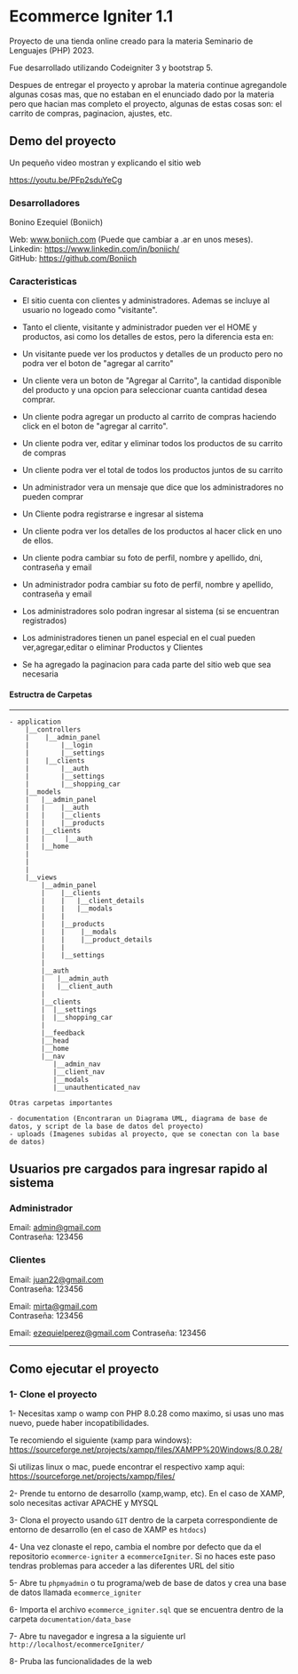 # Ecommerce Igniter 1.1

Proyecto de una tienda online creado para la materia Seminario de Lenguajes (PHP) 2023.

Fue desarrollado utilizando Codeigniter 3 y bootstrap 5.

Despues de entregar el proyecto y aprobar la materia continue agregandole algunas cosas mas, que no estaban en el enunciado dado por la materia pero que hacian mas completo el proyecto, algunas de estas cosas son: el carrito de compras, paginacion, ajustes, etc.

## Demo del proyecto

Un pequeño video mostran y explicando el sitio web

https://youtu.be/PFp2sduYeCg

### Desarrolladores

Bonino Ezequiel (Boniich)

Web: www.boniich.com (Puede que cambiar a .ar en unos meses).  
Linkedin: https://www.linkedin.com/in/boniich/  
GitHub: https://github.com/Boniich

### Caracteristicas

- El sitio cuenta con clientes y administradores. Ademas se incluye al usuario no logeado como "visitante".

- Tanto el cliente, visitante y administrador pueden ver el HOME y productos, asi como los detalles de estos, pero la diferencia esta en:

- Un visitante puede ver los productos y detalles de un producto pero no podra ver el boton de "agregar al carrito"

- Un cliente vera un boton de "Agregar al Carrito", la cantidad disponible del producto y una opcion para seleccionar cuanta cantidad desea comprar.

- Un cliente podra agregar un producto al carrito de compras haciendo click en el boton de "agregar al carrito".

- Un cliente podra ver, editar y eliminar todos los productos de su carrito de compras

- Un cliente podra ver el total de todos los productos juntos de su carrito

- Un administrador vera un mensaje que dice que los administradores no pueden comprar

- Un Cliente podra registrarse e ingresar al sistema
- Un cliente podra ver los detalles de los productos al hacer click en uno de ellos.

- Un cliente podra cambiar su foto de perfil, nombre y apellido, dni, contraseña y email

- Un administrador podra cambiar su foto de perfil, nombre y apellido, contraseña y email

- Los administradores solo podran ingresar al sistema (si se encuentran registrados)
- Los administradores tienen un panel especial en el cual pueden ver,agregar,editar o eliminar Productos y Clientes

- Se ha agregado la paginacion para cada parte del sitio web que sea necesaria

#### Estructra de Carpetas

---

```
- application
    |__controllers
    |    |__admin_panel
    |        |__login
    |        |__settings
    |    |__clients
    |        |__auth
    |        |__settings
    |        |__shopping_car
    |__models
    |   |__admin_panel
    |   |    |__auth
    |   |    |__clients
    |   |    |__products
    |   |__clients
    |   |     |__auth
    |   |__home
    |
    |
    |
    |__views
        |__admin_panel
        |    |__clients
        |    |   |__client_details
        |    |   |__modals
        |    |
        |    |__products
        |    |    |__modals
        |    |    |__product_details
        |    |
        |    |__settings
        |
        |__auth
        |   |__admin_auth
        |   |__client_auth
        |
        |__clients
        |  |__settings
        |  |__shopping_car
        |
        |__feedback
        |__head
        |__home
        |__nav
           |__admin_nav
           |__client_nav
           |__modals
           |__unauthenticated_nav

Otras carpetas importantes

- documentation (Encontraran un Diagrama UML, diagrama de base de datos, y script de la base de datos del proyecto)
- uploads (Imagenes subidas al proyecto, que se conectan con la base de datos)

```

## Usuarios pre cargados para ingresar rapido al sistema

### Administrador

Email: admin@gmail.com  
Contraseña: 123456

### Clientes

Email: juan22@gmail.com  
Contraseña: 123456

Email: mirta@gmail.com  
Contraseña: 123456

Email: ezequielperez@gmail.com
Contraseña: 123456

---

## Como ejecutar el proyecto

### 1- Clone el proyecto

1- Necesitas xamp o wamp con PHP 8.0.28 como maximo, si usas uno mas nuevo, puede haber incopatibilidades.

Te recomiendo el siguiente (xamp para windows): https://sourceforge.net/projects/xampp/files/XAMPP%20Windows/8.0.28/

Si utilizas linux o mac, puede encontrar el respectivo xamp aqui: https://sourceforge.net/projects/xampp/files/

2- Prende tu entorno de desarrollo (xamp,wamp, etc). En el caso de XAMP, solo necesitas activar APACHE y MYSQL

3- Clona el proyecto usando `GIT` dentro de la carpeta correspondiente de entorno de desarrollo (en el caso de XAMP es `htdocs`)

4- Una vez clonaste el repo, cambia el nombre por defecto que da el repositorio `ecommerce-igniter` a `ecommerceIgniter`. Si no haces este paso tendras problemas para acceder a las diferentes URL del sitio

5- Abre tu `phpmyadmin` o tu programa/web de base de datos y crea una base de datos llamada `ecommerce_igniter`

6- Importa el archivo `ecommerce_igniter.sql` que se encuentra dentro de la carpeta `documentation/data_base`

7- Abre tu navegador e ingresa a la siguiente url `http://localhost/ecommerceIgniter/`

8- Pruba las funcionalidades de la web
